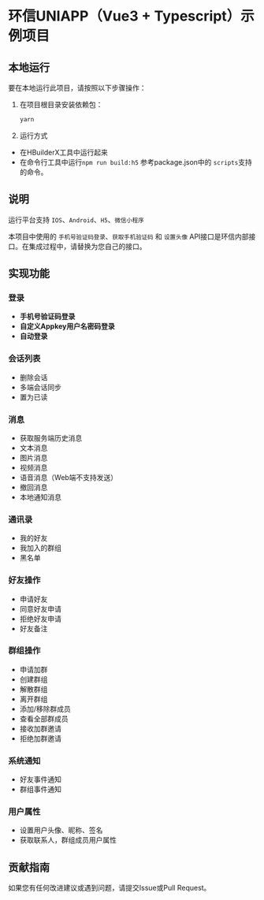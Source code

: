 

# 环信UNIAPP（Vue3 + Typescript）示例项目

## 本地运行

要在本地运行此项目，请按照以下步骤操作：

1. 在项目根目录安装依赖包：

    ```bash
    yarn
    ```

2. 运行方式
  - 在HBuilderX工具中运行起来
  - 在命令行工具中运行`npm run build:h5` 参考package.json中的 `scripts`支持的命令。

## 说明
运行平台支持 `IOS`、`Android`、`H5`、`微信小程序`


本项目中使用的 `手机号验证码登录`、`获取手机验证码` 和 `设置头像` API接口是环信内部接口。在集成过程中，请替换为您自己的接口。


## 实现功能

### 登录

- **手机号验证码登录**
- **自定义Appkey用户名密码登录**
- **自动登录**

### 会话列表

- 删除会话
- 多端会话同步
- 置为已读

### 消息

- 获取服务端历史消息
- 文本消息
- 图片消息
- 视频消息
- 语音消息（Web端不支持发送）
- 撤回消息
- 本地通知消息
### 通讯录

- 我的好友
- 我加入的群组
- 黑名单

### 好友操作

- 申请好友
- 同意好友申请
- 拒绝好友申请
- 好友备注

### 群组操作

- 申请加群
- 创建群组
- 解散群组
- 离开群组
- 添加/移除群成员
- 查看全部群成员
- 接收加群邀请
- 拒绝加群邀请

### 系统通知

- 好友事件通知
- 群组事件通知

### 用户属性

- 设置用户头像、昵称、签名
- 获取联系人，群组成员用户属性

## 贡献指南

如果您有任何改进建议或遇到问题，请提交Issue或Pull Request。
